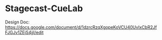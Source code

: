 # Stagecast-CueLab

Design Doc: <https://docs.google.com/document/d/1dzrcRzqXgopeKoVCU40UvIxCbR2JfFJGJv1ZEjS4jjI/edit>
